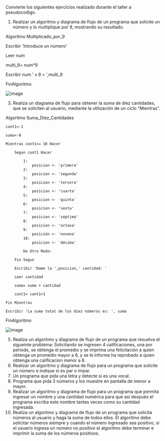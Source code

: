 
Convierte los siguientes ejercicios realizado durante el taller a pseudocodigo.

1. Realizar un algoritmo y diagrama de flujo de un programa que solicite un número y lo multiplique por 9, mostrando su resultado.

Algoritmo Multiplicado_por_9
	
  Escribir 'Introduce un número'
	
  Leer num
	
  multi_9= num*9
	
  Escribir num ' x 9 = ',multi_9

FinAlgoritmo

![image](https://user-images.githubusercontent.com/101203503/161151599-9ee890fd-2217-4258-b7c7-ab60fd765f08.png)


3. Realiza un diagrama de flujo para obtener la suma de diez cantidades, que se soliciten al usuario, mediante la utilización de un ciclo “Mientras”. 

Algoritmo Suma_Diez_Cantidades
	
	cont1<-1
	
	suma<-0
	
	Mientras cont1<= 10 Hacer
		
		Segun cont1 Hacer
			
			1:
				posicion <- 'primera'
			2:
				posicion <- 'segunda'
			3:
				posicion <- 'tercera'
			4:
				posicion <- 'cuarta'
			5: 
			    posicion <- 'quinta'
			6:	
				posicion <- 'sexta'
			7:	
				posicion <- 'séptima'
			8:  	
				posicion <- 'octava'
			9:	
				posición <- 'novena'
			10:	
				posicion <- 'décima'
				
			De Otro Modo:

		Fin Segun
		
		Escribir 'Dame la ',posicion,' cantidad: '
		
		Leer cantidad
		
		suma= suma + cantidad
		
		cont1= cont1+1
	
	Fin Mientras
	
	Escribir 'La suma total de los diez números es: ', suma

FinAlgoritmo

![image](https://user-images.githubusercontent.com/101203503/161159461-94f1e31a-4adc-4201-bc74-4a8de056245f.png)


5. Realiza un algoritmo y diagrama de flujo de un programa que resuelva el sigueinte problema: Solicitando se ingresen 4 calificaciones, una por periodo, se obtenga el promedio y se imprima una felicitación a quien obtenga un promedio mayor a 6, y se le informe ha reprobado a quien obtenga una calificacion menor a 6.
6. Realizar un algoritmo y diagrama de flujo para un programa que solicite un número e indique si es par o impar.
7. Un programa que pida una letra y detecte si es una vocal.
8. Programa que pida 3 números y los muestre en pantalla de menor a mayor.
9. Realizar un algoritmo y diagrama de flujo para un programa que permita ingresar un nombre y una cantidad numérica para que así después el programa escriba este nombre tantas veces como su cantidad ingresada.
10. Realiza un algoritmo y diagrama de flujo de un programa que solicita números al usuario y haga la suma de todos ellos. El algoritmo debe solicitar números siempre y cuando el número ingresado sea positivo, si el usuario ingresa un número no positivo el algoritmo debe terminar e imprimir la suma de los números positivos.
